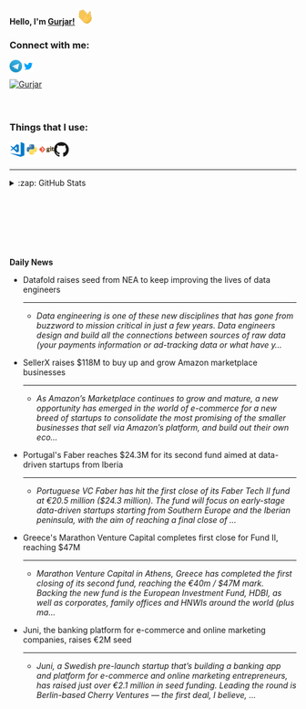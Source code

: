 #### Hello, I'm [Gurjar!](https://GurjarKing.github.io) <img src="https://raw.githubusercontent.com/ABSphreak/ABSphreak/master/gifs/Hi.gif" width="30px"></h2>


### Connect with me:

[<img align="left" alt="Gurjar | Telegram" width="22px" src="https://raw.githubusercontent.com/github/explore/80688e429a7d4ef2fca1e82350fe8e3517d3494d/topics/telegram/telegram.png" />][Telegram]
[<img align="left" alt="Gurjar | Twitter" width="22px" src="https://raw.githubusercontent.com/github/explore/80688e429a7d4ef2fca1e82350fe8e3517d3494d/topics/twitter/twitter.png" />][Twitter]
<br >
<br >
<a href="https://github.com/GurjarKing"><img src="https://komarev.com/ghpvc/?username=GurjarKing" alt="Gurjar" /></a> <br />
<br />
<br />
<!-- <br >

![](https://visitor-badge.glitch.me/badge?page_id=GurjarKing)

<br /> -->

### Things that I use:

[<img align="left" alt="Visual Studio Code" width="26px" src="https://raw.githubusercontent.com/github/explore/80688e429a7d4ef2fca1e82350fe8e3517d3494d/topics/visual-studio-code/visual-studio-code.png" />][VSCode]
[<img align="left" alt="Python" width="26px" src="https://raw.githubusercontent.com/github/explore/80688e429a7d4ef2fca1e82350fe8e3517d3494d/topics/python/python.png" />][Python]
[<img align="left" alt="Git" width="26px" src="https://raw.githubusercontent.com/github/explore/80688e429a7d4ef2fca1e82350fe8e3517d3494d/topics/git/git.png" />][Git]
[<img align="left" alt="GitHub" width="26px" src="https://raw.githubusercontent.com/github/explore/78df643247d429f6cc873026c0622819ad797942/topics/github/github.png" />][Github]

<br />
<br />

---
<details>
  <summary>:zap: GitHub Stats</summary>

<img align="left" alt="Gurjar's Github Stats" src="https://github-readme-stats.vercel.app/api?username=GurjarKing&show_icons=true&hide_border=true&count_private=true&include_all_commit=true&theme=algolia" />

</details>

<!-- ### 🔔 My latest tweet
<a href="https://twitter.com/Gurjar_King43" target="_blank">
	<img src="https://github.com/GurjarKing/GurjarKing/raw/master/tweet.png" width="70%" align="center" alt="Click to view on Twitter" title="My latest tweet, as an image"/>
</a> -->
<br>

<pre>

</pre>

<!-- **Quote of the hour:**

{qoth}

~ {qoth_author}
<pre>

</pre> -->
<br>
<pre>


</pre>
<strong>Daily News</strong>
  
  - Datafold raises seed from NEA to keep improving the lives of data engineers
     <hr/>
     
      - *Data engineering is one of these new disciplines that has gone from buzzword to mission critical in just a few years. Data engineers design and build all the connections between sources of raw data (your payments information or ad-tracking data or what have y…*
     
  - SellerX raises $118M to buy up and grow Amazon marketplace businesses
      <hr/>
      
      - *As Amazon’s Marketplace continues to grow and mature, a new opportunity has emerged in the world of e-commerce for a new breed of startups to consolidate the most promising of the smaller businesses that sell via Amazon’s platform, and build out their own eco…*
      
  - Portugal's Faber reaches $24.3M for its second fund aimed at data-driven startups from Iberia
      <hr/>
      
      - *Portuguese VC Faber has hit the first close of its Faber Tech II fund at €20.5 million ($24.3 million). The fund will focus on early-stage data-driven startups starting from Southern Europe and the Iberian peninsula, with the aim of reaching a final close of …*
      
  - Greece's Marathon Venture Capital completes first close for Fund II, reaching $47M
      <hr/>
      
      - *Marathon Venture Capital in Athens, Greece has completed the first closing of its second fund, reaching the €40m / $47M mark. Backing the new fund is the European Investment Fund, HDBI, as well as corporates, family offices and HNWIs around the world (plus ma…*
       
  - Juni, the banking platform for e-commerce and online marketing companies, raises €2M seed
      <hr/>
       
       - *Juni, a Swedish pre-launch startup that’s building a banking app and platform for e-commerce and online marketing entrepreneurs, has raised just over €2.1 million in seed funding. Leading the round is Berlin-based Cherry Ventures — the first deal, I believe, …*
      

<br />

[VSCode]: https://code.visualstudio.com/
[Python]: https://www.python.org/
[Git]: https://git-scm.com/
[Github]: https://github.com/
[Telegram]: https://t.me/Gurjar_King/
[Twitter]: https://twitter.com/Gurjar_King43/
